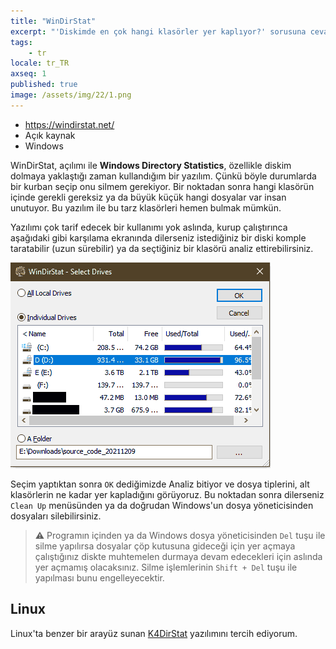 ```yaml
---
title: "WinDirStat"
excerpt: "'Diskimde en çok hangi klasörler yer kaplıyor?' sorusuna cevap bulun!"
tags:
    - tr
locale: tr_TR
axseq: 1
published: true
image: /assets/img/22/1.png
---
```


- <https://windirstat.net/>
- Açık kaynak
- Windows

WinDirStat, açılımı ile **Windows Directory Statistics**, özellikle diskim dolmaya
yaklaştığı zaman kullandığım bir yazılım. Çünkü böyle durumlarda bir kurban
seçip onu silmem gerekiyor. Bir noktadan sonra hangi klasörün içinde gerekli
gereksiz ya da büyük küçük hangi dosyalar var insan unutuyor. Bu yazılım ile bu
tarz klasörleri hemen bulmak mümkün.

Yazılımı çok tarif edecek bir kullanımı yok aslında, kurup çalıştırınca
aşağıdaki gibi karşılama ekranında dilerseniz istediğiniz bir diski komple
taratabilir (uzun sürebilir) ya da seçtiğiniz bir klasörü analiz
ettirebilirsiniz.

![WinDirStat Karşılama Ekranı](/assets/img/22/1-windirstat.png)

Seçim yaptıktan sonra `OK` dediğimizde Analiz bitiyor ve dosya tiplerini, alt
klasörlerin ne kadar yer kapladığını görüyoruz. Bu noktadan sonra dilerseniz
`Clean Up` menüsünden ya da doğrudan Windows'un dosya yöneticisinden dosyaları
silebilirsiniz.

> ⚠️ Programın içinden ya da Windows dosya yöneticisinden `Del` tuşu ile silme
> yapılırsa dosyalar çöp kutusuna gideceği için yer açmaya çalıştığınız diskte
> muhtemelen durmaya devam edecekleri için aslında yer açmamış olacaksınız. Silme
> işlemlerinin `Shift + Del` tuşu ile yapılması bunu engelleyecektir.

## Linux

Linux'ta benzer bir arayüz sunan
[K4DirStat](https://github.com/jeromerobert/k4dirstat) yazılımını tercih
ediyorum.
